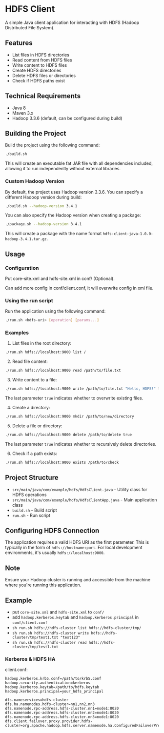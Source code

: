 # HDFS Client

A simple Java client application for interacting with HDFS (Hadoop Distributed File System).

## Features

- List files in HDFS directories
- Read content from HDFS files
- Write content to HDFS files
- Create HDFS directories
- Delete HDFS files or directories
- Check if HDFS paths exist

## Technical Requirements

- Java 8
- Maven 3.x
- Hadoop 3.3.6 (default, can be configured during build)

## Building the Project

Build the project using the following command:

```bash
./build.sh
```

This will create an executable fat JAR file with all dependencies included, allowing it to run independently without external libraries.

### Custom Hadoop Version

By default, the project uses Hadoop version 3.3.6. You can specify a different Hadoop version during build:

```bash
./build.sh --hadoop-version 3.4.1
```

You can also specify the Hadoop version when creating a package:

```bash
./package.sh --hadoop-version 3.4.1
```

This will create a package with the name format `hdfs-client-java-1.0.0-hadoop-3.4.1.tar.gz`.

## Usage

### Configuration
Put core-site.xml and hdfs-site.xml in conf/ (Optional).

Can add more config in conf/client.conf, it will overwrite config in xml file.

### Using the run script

Run the application using the following command:

```bash
./run.sh <hdfs-uri> [operation] [params...]
```

### Examples

1. List files in the root directory:

```bash
./run.sh hdfs://localhost:9000 list /
```

2. Read file content:

```bash
./run.sh hdfs://localhost:9000 read /path/to/file.txt
```

3. Write content to a file:

```bash
./run.sh hdfs://localhost:9000 write /path/to/file.txt "Hello, HDFS!" true
```
The last parameter `true` indicates whether to overwrite existing files.

4. Create a directory:

```bash
./run.sh hdfs://localhost:9000 mkdir /path/to/new/directory
```

5. Delete a file or directory:

```bash
./run.sh hdfs://localhost:9000 delete /path/to/delete true
```
The last parameter `true` indicates whether to recursively delete directories.

6. Check if a path exists:

```bash
./run.sh hdfs://localhost:9000 exists /path/to/check
```

## Project Structure

- `src/main/java/com/example/hdfs/HdfsClient.java` - Utility class for HDFS operations
- `src/main/java/com/example/hdfs/HdfsClientApp.java` - Main application class
- `build.sh` - Build script
- `run.sh` - Run script

## Configuring HDFS Connection

The application requires a valid HDFS URI as the first parameter. This is typically in the form of `hdfs://hostname:port`. For local development environments, it's usually `hdfs://localhost:9000`.

## Note

Ensure your Hadoop cluster is running and accessible from the machine where you're running this application. 

## Example

- put `core-site.xml` and `hdfs-site.xml` to `conf/`
- add `hadoop.kerberos.keytab` and `hadoop.kerberos.principal` in `conf/client.conf`
- `sh run.sh hdfs://hdfs-cluster list hdfs://hdfs-cluster/tmp/`
- `sh run.sh hdfs://hdfs-cluster write hdfs://hdfs-cluster/tmp/test1.txt "test123"`
- `sh run.sh hdfs://hdfs-cluster read hdfs://hdfs-cluster/tmp/test1.txt`

### Kerberos & HDFS HA

client.conf:

```
hadoop.kerberos.krb5.conf=/path/to/krb5.conf
hadoop.security.authentication=kerberos
hadoop.kerberos.keytab=/path/to/hdfs.keytab
hadoop.kerberos.principal=your_hdfs_principal

dfs.nameservices=hdfs-cluster
dfs.ha.namenodes.hdfs-cluster=nn1,nn2,nn3
dfs.namenode.rpc-address.hdfs-cluster.nn1=node1:8020
dfs.namenode.rpc-address.hdfs-cluster.nn2=node1:8020
dfs.namenode.rpc-address.hdfs-cluster.nn3=node1:8020
dfs.client.failover.proxy.provider.hdfs-cluster=org.apache.hadoop.hdfs.server.namenode.ha.ConfiguredFailoverProxyProvider
```
